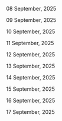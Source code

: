 08 September, 2025

09 September, 2025

10 September, 2025

11 September, 2025

12 September, 2025

13 September, 2025

14 September, 2025

15 September, 2025

16 September, 2025

17 September, 2025